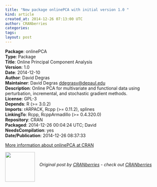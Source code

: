 ```yaml
---
title: "New package onlinePCA with initial version 1.0 "
kind: article
created_at: 2014-12-26 07:13:00 UTC
author: CRANberries
categories: 
tags: 
layout: post
---
```

<strong>Package</strong>: onlinePCA<br>
<strong>Type</strong>: Package<br>
<strong>Title</strong>: Online Principal Component Analysis<br>
<strong>Version</strong>: 1.0<br>
<strong>Date</strong>: 2014-12-10<br>
<strong>Author</strong>: David Degras<br>
<strong>Maintainer</strong>: David Degras <ddegrasv@depaul.edu><br>
<strong>Description</strong>: Online PCA for multivariate and functional data using perturbation, incremental, and stochastic gradient methods.<br>
<strong>License</strong>: GPL-3<br>
<strong>Depends</strong>: R (>= 3.0.2)<br>
<strong>Imports</strong>: rARPACK, Rcpp (>= 0.11.2), splines<br>
<strong>LinkingTo</strong>: Rcpp, RcppArmadillo (>= 0.4.320.0)<br>
<strong>Repository</strong>: CRAN<br>
<strong>Packaged</strong>: 2014-12-26 00:04:24 UTC; David<br>
<strong>NeedsCompilation</strong>: yes<br>
<strong>Date/Publication</strong>: 2014-12-26 08:37:33<br>

<p>
<a href="http://cran.r-project.org/web/packages/onlinePCA/index.html">More information about onlinePCA at CRAN</a><div class="author">
  <img src="" style="width: 96px; height: 96;">
  <span style="position: absolute; padding: 32px 15px;">
    <i>Original post by <a href="http://twitter.com/">CRANberries</a> - check out <a href="http://dirk.eddelbuettel.com/cranberries">CRANberries   </a></i>
  </span>
</div>
